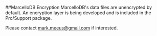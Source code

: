 ##MarcelloDB.Encryption
MarcelloDB's data files are unencrypted by default.
An encryption layer is being developed and is included in the Pro/Support package.

Please contact mark.meeus@gmail.com if interested.
